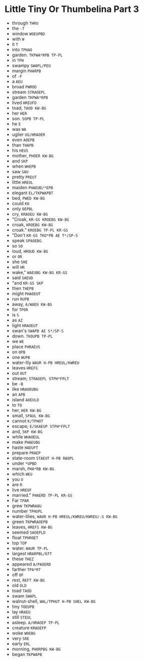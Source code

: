 # Little Tiny Or Thumbelina Part 3

* through `THRU`
* the `-T`
* window `WOEUPBD`
* with `W`
* it `T`
* into `TPHAO`
* garden. `TKPWA*RPB TP-PL`
* in `TPH`
* swampy `SWAPL/PEU`
* margin `PHARPB`
* of `-F`
* a `AEU`
* broad `PWROD`
* stream `STRAOEPL`
* garden `TKPWA*RPB`
* lived `HREUFD`
* toad, `TAOD KW-BG`
* her `HER`
* son. `SOPB TP-PL`
* he `E`
* was `WA`
* uglier `UG/HRAOER`
* even `AOEPB`
* than `THAPB`
* his `HEUS`
* mother, `PHOER KW-BG`
* and `SKP`
* when `WHEPB`
* saw `SAU`
* pretty `PREUT`
* little `HREUL`
* maiden `PHAEUD/*EPB`
* elegant `EL/TKPWAPBT`
* bed, `PWED KW-BG`
* could `KO`
* only `OEPBL`
* cry, `KRAOEU KW-BG`
* "Croak, `KR-GS KROEBG KW-BG`
* croak, `KROEBG KW-BG`
* croak." `KROEBG TP-PL KR-GS`
* "Don't `KR-GS TKO*PB AE T*/SP-S`
* speak `SPAOEBG`
* so `SO`
* loud, `HROUD KW-BG`
* or `OR`
* she `SHE`
* will `HR`
* wake," `WAEUBG KW-BG KR-GS`
* said `SAEUD`
* "and `KR-GS SKP`
* then `THEPB`
* might `PHAOEUT`
* run `RUPB`
* away, `A/WAEU KW-BG`
* for `TPOR`
* is `S`
* as `AZ`
* light `HRAOEUT`
* swan's `SWAPB AE S*/SP-S`
* down. `TKOUPB TP-PL`
* we `WE`
* place `PHRAEUS`
* on `OPB`
* one `WUPB`
* water-lily `WAUR H-PB HREUL/KWREU`
* leaves `HREFS`
* out `OUT`
* stream; `STRAOEPL STPH*FPLT`
* be `-B`
* like `HRAOEUBG`
* an `APB`
* island `AOEULD`
* to `TO`
* her, `HER KW-BG`
* small, `SPAUL KW-BG`
* cannot `K/TPHOT`
* escape; `E/SKAEUP STPH*FPLT`
* and, `SKP KW-BG`
* while `WHAOEUL`
* make `PHAEUBG`
* haste `HAEUFT`
* prepare `PRAEP`
* state-room `STAEUT H-PB RAOPL`
* under `*UPBD`
* marsh, `PHA*RB KW-BG`
* which `WEU`
* you `U`
* are `R`
* live `HREUF`
* married." `PHAERD TP-PL KR-GS`
* Far `TPAR`
* grew `TKPWRAOU`
* number `TPHUPL`
* water-lilies, `WAUR H-PB HREUL/KWREU/KWREU/-S KW-BG`
* green `TKPWRAOEPB`
* leaves, `HREFS KW-BG`
* seemed `SAOEPLD`
* float `TPHROET`
* top `TOP`
* water. `WAUR TP-PL`
* largest `HRARPBL/EFT`
* these `THEZ`
* appeared `A/PAOERD`
* farther `TPA*RT`
* off `OF`
* rest, `REFT KW-BG`
* old `OLD`
* toad `TAOD`
* swam `SWAPL`
* walnut-shell, `WAL/TPHUT H-PB SHEL KW-BG`
* tiny `TOEUPB`
* lay `HRAEU`
* still `STEUL`
* asleep. `A/HRAOEP TP-PL`
* creature `KRAOEFP`
* woke `WOEBG`
* very `SRE`
* early `ERL`
* morning, `PHORPBG KW-BG`
* began `TKPWAPB`
